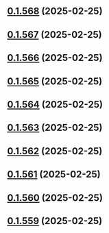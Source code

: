 ## [0.1.568](https://github.com/binary-braids/terraform-oracle/compare/v0.1.567...v0.1.568) (2025-02-25)



## [0.1.567](https://github.com/binary-braids/terraform-oracle/compare/v0.1.566...v0.1.567) (2025-02-25)



## [0.1.566](https://github.com/binary-braids/terraform-oracle/compare/v0.1.565...v0.1.566) (2025-02-25)



## [0.1.565](https://github.com/binary-braids/terraform-oracle/compare/v0.1.564...v0.1.565) (2025-02-25)



## [0.1.564](https://github.com/binary-braids/terraform-oracle/compare/v0.1.563...v0.1.564) (2025-02-25)



## [0.1.563](https://github.com/binary-braids/terraform-oracle/compare/v0.1.562...v0.1.563) (2025-02-25)



## [0.1.562](https://github.com/binary-braids/terraform-oracle/compare/v0.1.561...v0.1.562) (2025-02-25)



## [0.1.561](https://github.com/binary-braids/terraform-oracle/compare/v0.1.560...v0.1.561) (2025-02-25)



## [0.1.560](https://github.com/binary-braids/terraform-oracle/compare/v0.1.559...v0.1.560) (2025-02-25)



## [0.1.559](https://github.com/binary-braids/terraform-oracle/compare/v0.1.558...v0.1.559) (2025-02-25)



